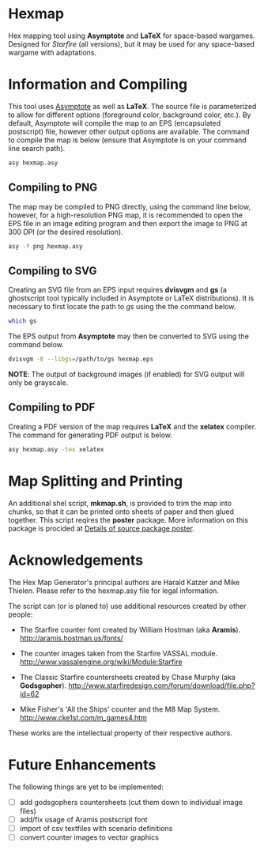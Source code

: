 # Hexmap
Hex mapping tool using **Asymptote** and **LaTeX** for space-based wargames. Designed for *Starfire* (all versions), but it may be used for any space-based wargame with adaptations.

# Information and Compiling
This tool uses [Asymptote](https://asymptote.sourceforge.io/) as well as **LaTeX**. The source file is parameterized to allow for different options (foreground color, background color, etc.). By default, Asymptote will compile the map to an EPS (encapsulated postscript) file, however other output options are available. The command to compile the map is below (ensure that Asymptote is on your command line search path).

```bash
asy hexmap.asy
```

## Compiling to PNG
The map may be compiled to PNG directly, using the command line below, however, for a high-resolution PNG map, it is recommended to open the EPS file in an image editing program and then export the image to PNG at 300 DPI (or the desired resolution).

```bash
asy -f png hexmap.asy
```

## Compiling to SVG
Creating an SVG file from an EPS input requires **dvisvgm** and **gs** (a ghostscript tool typically included in Asymptote or LaTeX distributions). It is necessary to first locate the path to *gs* using the the command below.

```bash
which gs
```

The EPS output from **Asymptote** may then be converted to SVG using the command below.

```bash
dvisvgm -E --libgs=/path/to/gs hexmap.eps
```

**NOTE**: The output of background images (if enabled) for SVG output will only be grayscale.

## Compiling to PDF
Creating a PDF version of the map requires **LaTeX** and the **xelatex** compiler. The command for generating PDF output is below.

```bash
asy hexmap.asy -tex xelatex
```

# Map Splitting and Printing
An additional shel script, **mkmap.sh**, is provided to trim the map into chunks, so that it can be printed onto sheets of paper and then glued together. This script reqires the **poster** package. More information on this package is procided at [Details of source package poster](https://packages.ubuntu.com/source/groovy/poster).

# Acknowledgements
The Hex Map Generator's principal authors are Harald Katzer and Mike Thielen. Please refer to the hexmap.asy file for legal information.

The script can (or is planed to) use additional resources created by other people:

- The Starfire counter font created by William Hostman (aka **Aramis**).
    http://aramis.hostman.us/fonts/

- The counter images taken from the Starfire VASSAL module.
    http://www.vassalengine.org/wiki/Module:Starfire

- The Classic Starfire countersheets created by Chase Murphy (aka **Godsgopher**).
    http://www.starfiredesign.com/forum/download/file.php?id=62

- Mike Fisher's 'All the Ships' counter and the M8 Map System.
    http://www.cke1st.com/m_games4.htm

These works are the intellectual property of their respective authors.

# Future Enhancements
The following things are yet to be implemented:

- [ ] add godsgophers countersheets (cut them down to individual image files)
- [ ] add/fix usage of Aramis postscript font
- [ ] import of csv textfiles with scenario definitions
- [ ] convert counter images to vector graphics
